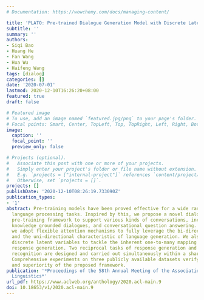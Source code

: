 ```yaml
---
# Documentation: https://wowchemy.com/docs/managing-content/

title: 'PLATO: Pre-trained Dialogue Generation Model with Discrete Latent Variable'
subtitle: ''
summary: ''
authors:
- Siqi Bao
- Huang He
- Fan Wang
- Hua Wu
- Haifeng Wang
tags: [dialog]
categories: []
date: '2020-07-01'
lastmod: 2020-12-10T16:26:20+08:00
featured: true
draft: false

# Featured image
# To use, add an image named `featured.jpg/png` to your page's folder.
# Focal points: Smart, Center, TopLeft, Top, TopRight, Left, Right, BottomLeft, Bottom, BottomRight.
image:
  caption: ''
  focal_point: ''
  preview_only: false

# Projects (optional).
#   Associate this post with one or more of your projects.
#   Simply enter your project's folder or file name without extension.
#   E.g. `projects = ["internal-project"]` references `content/project/deep-learning/index.md`.
#   Otherwise, set `projects = []`.
projects: []
publishDate: '2020-12-10T08:26:19.733090Z'
publication_types:
- '1'
abstract: Pre-training models have been proved effective for a wide range of natural
  language processing tasks. Inspired by this, we propose a novel dialogue generation
  pre-training framework to support various kinds of conversations, including chit-chat,
  knowledge grounded dialogues, and conversational question answering. In this framework,
  we adopt flexible attention mechanisms to fully leverage the bi-directional context
  and the uni-directional characteristic of language generation. We also introduce
  discrete latent variables to tackle the inherent one-to-many mapping problem in
  response generation. Two reciprocal tasks of response generation and latent act
  recognition are designed and carried out simultaneously within a shared network.
  Comprehensive experiments on three publicly available datasets verify the effectiveness
  and superiority of the proposed framework.
publication: '*Proceedings of the 58th Annual Meeting of the Association for Computational
  Linguistics*'
url_pdf: https://www.aclweb.org/anthology/2020.acl-main.9
doi: 10.18653/v1/2020.acl-main.9
---
```

